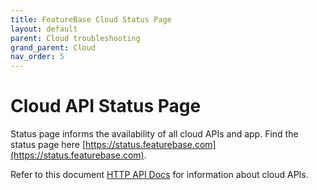```yaml
---
title: FeatureBase Cloud Status Page
layout: default
parent: Cloud troubleshooting
grand_parent: Cloud
nav_order: 5
---
```


# Cloud API Status Page

Status page informs the availability of all cloud APIs and app. Find the status page here [https://status.featurebase.com](https://status.featurebase.com). 

Refer to this document [HTTP API Docs](https://api-docs-featurebase-cloud.redoc.ly/latest/) for information about cloud APIs.